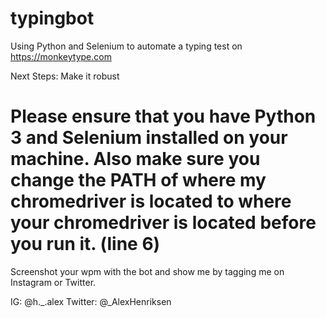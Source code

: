 # typingbot
Using Python and Selenium to automate a typing test on https://monkeytype.com

Next Steps: Make it robust

Please ensure that you have Python 3 and Selenium installed on your machine.
Also make sure you change the PATH of where my chromedriver is located to where your chromedriver is located before you run it. (line 6)
============================================================================================================================================
Screenshot your wpm with the bot and show me by tagging me on Instagram or Twitter.

IG: @h._.alex
Twitter: @_AlexHenriksen
